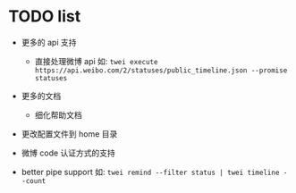 # TODO list

  - 更多的 api 支持
    
    - 直接处理微博 api
      如: `twei execute https://api.weibo.com/2/statuses/public_timeline.json --promise statuses`
    
  - 更多的文档
  
    - 细化帮助文档
    
  - 更改配置文件到 home 目录
  - 微博 code 认证方式的支持
  - better pipe support
    如: `twei remind --filter status | twei timeline --count`